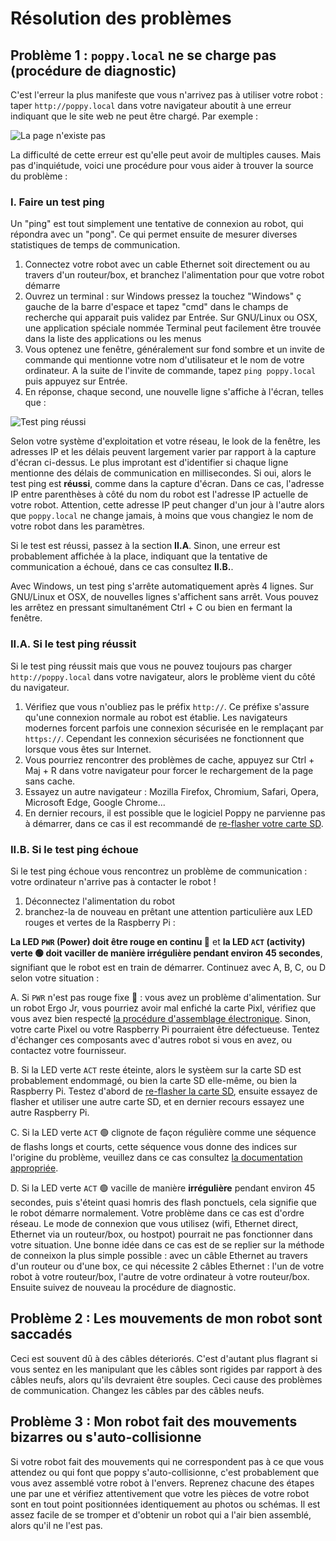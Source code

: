 # Résolution des problèmes

## Problème 1 : `poppy.local` ne se charge pas (procédure de diagnostic)

C'est l'erreur la plus manifeste que vous n'arrivez pas à utiliser votre robot : taper `http://poppy.local` dans votre navigateur aboutit à une erreur indiquant que le site web ne peut être chargé. Par exemple :

![La page n'existe pas](../assembly-guides/ergo-jr/img/IHM/webpage_not_available.jpg)

La difficulté de cette erreur est qu'elle peut avoir de multiples causes. Mais pas d'inquiétude, voici une procédure pour vous aider à trouver la source du problème :

### I. Faire un test ping
Un "ping" est tout simplement une tentative de connexion au robot, qui répondra avec un "pong". Ce qui permet ensuite de mesurer diverses statistiques de temps de communication.

1. Connectez votre robot avec un cable Ethernet soit directement ou au travers d'un routeur/box, et branchez l'alimentation pour que votre robot démarre
2. Ouvrez un terminal : sur Windows pressez la touchez "Windows" ç gauche de la barre d'espace et tapez "cmd" dans le champs de recherche qui apparait puis validez par Entrée. Sur GNU/Linux ou OSX, une application spéciale nommée Terminal peut facilement être trouvée dans la liste des applications ou les menus
3. Vous optenez une fenêtre, généralement sur fond sombre et un invite de commande qui mentionne votre nom d'utilisateur et le nom de votre ordinateur. A la suite de l'invite de commande, tapez `ping poppy.local` puis appuyez sur Entrée.
4. En réponse, chaque second, une nouvelle ligne s'affiche à l'écran, telles que :

![Test ping réussi](/img/ping.png)

Selon votre système d'exploitation et votre réseau, le look de la fenêtre, les adresses IP et les délais peuvent largement varier par rapport à la capture d'écran ci-dessus. Le plus improtant est d'identifier si chaque ligne mentionne des délais de communication en millisecondes. Si oui, alors le test ping est **réussi**, comme dans la capture d'écran. Dans ce cas, l'adresse IP entre parenthèses à côté du nom du robot est l'adresse IP actuelle de votre robot. Attention, cette adresse IP peut changer d'un jour à l'autre alors que `poppy.local` ne change jamais, à moins que vous changiez le nom de votre robot dans les paramètres.

Si le test est réussi, passez à la section **II.A**. Sinon, une erreur est probablement affichée à la place, indiquant que la tentative de communication a échoué, dans ce cas consultez **II.B.**.

Avec Windows, un test ping s'arrête automatiquement après 4 lignes. Sur GNU/Linux et OSX, de nouvelles lignes s'affichent sans arrêt. Vous pouvez les arrêtez en pressant simultanément Ctrl + C ou bien en fermant la fenêtre. 

### II.A. Si le test ping réussit

Si le test ping réussit mais que vous ne pouvez toujours pas charger `http://poppy.local` dans votre navigateur, alors le problème vient du côté du navigateur.

1. Vérifiez que vous n'oubliez pas le préfix `http://`. Ce préfixe s'assure qu'une connexion normale au robot est établie. Les navigateurs modernes forcent parfois une connexion sécurisée en le remplaçant par `https://`. Cependant les connexion sécurisées ne fonctionnent que lorsque vous êtes sur Internet.
2. Vous pourriez rencontrer des problèmes de cache, appuyez sur Ctrl + Maj + R dans votre navigateur pour forcer le rechargement de la page sans cache.
3. Essayez un autre navigateur : Mozilla Firefox, Chromium, Safari, Opera, Microsoft Edge, Google Chrome...
4. En dernier recours, il est possible que le logiciel Poppy ne parvienne pas à démarrer, dans ce cas il est recommandé de [re-flasher votre carte SD](../installation/burn-an-image-file.md).

### II.B. Si le test ping échoue

Si le test ping échoue vous rencontrez un problème de communication : votre ordinateur n'arrive pas à contacter le robot !
1. Déconnectez l'alimentation du robot
2. branchez-la de nouveau en prêtant une attention particulière aux LED rouges et vertes de la Raspberry Pi :

**La LED `PWR` (Power) doit être rouge en continu 🔴** et **la LED `ACT` (activity) verte 🟢 doit vaciller de manière irrégulière pendant environ 45 secondes**, signifiant que le robot est en train de démarrer. Continuez avec A, B, C, ou D selon votre situation :

A. Si `PWR` n'est pas rouge fixe 🔴 : vous avez un problème d'alimentation. Sur un robot Ergo Jr, vous pourriez avoir mal enfiché la carte Pixl, vérifiez que vous avez bien respecté [la procédure d'assemblage électronique](../assembly-guides/ergo-jr/electronic-assembly.md). Sinon, votre carte Pixel ou votre Raspberry Pi pourraient être défectueuse. Tentez d'échanger ces composants avec d'autres robot si vous en avez, ou contactez votre fournisseur.

B. Si la LED verte `ACT` reste éteinte, alors le systèem sur la carte SD est probablement endommagé, ou bien la carte SD elle-même, ou bien la Raspberry Pi. Testez d'abord de [re-flasher la carte SD](../installation/burn-an-image-file.md), ensuite essayez de flasher et utiliser une autre carte SD, et en dernier recours essayez une autre Raspberry Pi.

C. Si la LED verte `ACT` 🟢 clignote de façon régulière comme une séquence de flashs longs et courts, cette séquence vous donne des indices sur l'origine du problème, veuillez dans ce cas consultez [la documentation appropriée](https://www.raspberrypi.org/documentation/configuration/led_blink_warnings.md).

D. Si la LED verte `ACT` 🟢 vacille de manière **irrégulière** pendant environ 45 secondes, puis s'éteint quasi homris des flash ponctuels, cela signifie que le robot démarre normalement. Votre problème dans ce cas est d'ordre réseau. Le mode de connexion que vous utilisez (wifi, Ethernet direct, Ethernet via un routeur/box, ou hostpot) pourrait ne pas fonctionner dans votre situation. Une bonne idée dans ce cas est de se replier sur la méthode de conneixon la plus simple possible : avec un câble Ethernet au travers d'un routeur ou d'une box, ce qui nécessite 2 câbles Ethernet : l'un de votre robot à votre routeur/box, l'autre de votre ordinateur à votre routeur/box. Ensuite suivez de nouveau la procédure de diagnostic.

## Problème 2 : Les mouvements de mon robot sont saccadés

Ceci est souvent dû à des câbles déteriorés. C'est d'autant plus flagrant si vous sentez en les manipulant que les câbles sont rigides par rapport à des câbles neufs, alors qu'ils devraient être souples. Ceci cause des problèmes de communication. Changez les câbles par des câbles neufs.

## Problème 3 : Mon robot fait des mouvements bizarres ou s'auto-collisionne

Si votre robot fait des mouvements qui ne correspondent pas à ce que vous attendez ou qui font que poppy s'auto-collisionne, c'est probablement que vous avez assemblé votre robot à l'envers. Reprenez chacune des étapes une par une et vérifiez attentivement que votre les pièces de votre robot sont en tout point positionnées identiquement au photos ou schémas. Il est assez facile de se tromper et d'obtenir un robot qui a l'air bien assemblé, alors qu'il ne l'est pas.